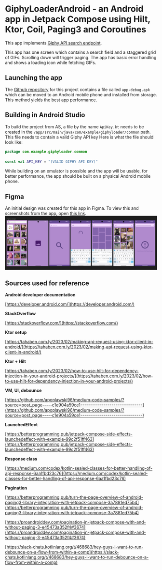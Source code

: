 # GiphyLoaderAndroid - an Android app in Jetpack Compose using Hilt, Ktor, Coil, Paging3 and Coroutines

This app implements [Giphy API search endpoint](https://developers.giphy.com/docs/api/endpoint#search). 

This app has one screen which contains a search field and a staggered grid of GIFs. Scrolling down will trigger paging. The app has basic error handling and shows a loading icon while fetching GIFs.

## Launching the app

The [Github repository](https://github.com/ligaevelinalv/GiphyLoaderAndroid) for this project contains a file called `app-debug.apk` which can be moved to an Android mobile phone and installed from storage. This method yields the best app performance.

## Building in Android Studio

To build the project from AS, a file by the name `ApiKey.kt` needs to be created in the `/app/src/main/java/com/example/giphyloader/common` path. This file needs to contain a valid Giphy API key Here is what the file should look like:

```kotlin
package com.example.giphyloader.common

const val API_KEY = "[VALID GIPHY API KEY]"

```

While building on an emulator is possible and the app will be usable, for better performance, the app should be built on a physical Android mobile phone.

## Figma

An initial design was created for this app in Figma. To view this and screenshots from the app, open [this link](https://www.figma.com/file/5Ax7ZhojQ0gUbKV14xHUwX/GiphyLoader?type=design&node-id=0%3A1&mode=design&t=zApiQujxuuOBIZLi-1).
![Model](https://raw.githubusercontent.com/ligaevelinalv/GiphyLoaderAndroid/master/app_screens.png?token=GHSAT0AAAAAACIHZDBIVTHYZARZLIEFLVOEZJOWXPQ)

## Sources used for reference

**Android developer documentation**

[https://developer.android.com/](https://developer.android.com/)

**StackOverflow**

[https://stackoverflow.com/](https://stackoverflow.com/)

**Ktor setup**

[https://tahaben.com.ly/2023/02/making-api-request-using-ktor-client-in-android/](https://tahaben.com.ly/2023/02/making-api-request-using-ktor-client-in-android/)

**Ktor + Hilt**

[https://tahaben.com.ly/2023/02/how-to-use-hilt-for-dependency-injection-in-your-android-projects/](https://tahaben.com.ly/2023/02/how-to-use-hilt-for-dependency-injection-in-your-android-projects/)

**VM, UI, debounce**

[https://github.com/apoplawski96/medium-code-samples/?source=post_page-----c1e904a59ce1--------------------------------](https://github.com/apoplawski96/medium-code-samples/?source=post_page-----c1e904a59ce1--------------------------------)

**LaunchedEffect**

[https://betterprogramming.pub/jetpack-compose-side-effects-launchedeffect-with-example-99c2f51ff463](https://betterprogramming.pub/jetpack-compose-side-effects-launchedeffect-with-example-99c2f51ff463)

**Response class**

[https://medium.com/codex/kotlin-sealed-classes-for-better-handling-of-api-response-6aa1fbd23c76](https://medium.com/codex/kotlin-sealed-classes-for-better-handling-of-api-response-6aa1fbd23c76)

**Pagination**

[https://betterprogramming.pub/turn-the-page-overview-of-android-paging3-library-integration-with-jetpack-compose-3a7881ed75b4](https://betterprogramming.pub/turn-the-page-overview-of-android-paging3-library-integration-with-jetpack-compose-3a7881ed75b4)

[https://proandroiddev.com/pagination-in-jetpack-compose-with-and-without-paging-3-e45473a352f4#3674](https://proandroiddev.com/pagination-in-jetpack-compose-with-and-without-paging-3-e45473a352f4#3674)

[https://slack-chats.kotlinlang.org/t/468683/hey-guys-i-want-to-run-debounce-on-a-flow-from-within-a-comp](https://slack-chats.kotlinlang.org/t/468683/hey-guys-i-want-to-run-debounce-on-a-flow-from-within-a-comp)
